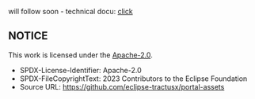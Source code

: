 will follow soon - technical docu: [click](</docs/developer/05.%20Service(s)/03.%20Service%20Subscription/03.%20Unsubscribe.md>)

## NOTICE

This work is licensed under the [Apache-2.0](https://www.apache.org/licenses/LICENSE-2.0).

- SPDX-License-Identifier: Apache-2.0
- SPDX-FileCopyrightText: 2023 Contributors to the Eclipse Foundation
- Source URL: https://github.com/eclipse-tractusx/portal-assets
